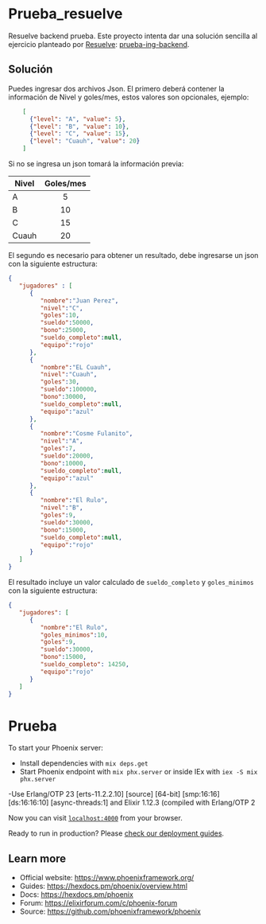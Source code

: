 # Prueba_resuelve
Resuelve backend prueba.
Este proyecto intenta dar una solución sencilla al ejercicio planteado por [Resuelve](https://github.com/resuelve): [prueba-ing-backend](https://github.com/resuelve/prueba-ing-backend).
## Solución
Puedes ingresar dos archivos Json. 
El primero deberá contener la información de Nivel y goles/mes, estos valores son opcionales,  ejemplo:

```json
    [
      {"level": "A", "value": 5},
      {"level": "B", "value": 10},
      {"level": "C", "value": 15},
      {"level": "Cuauh", "value": 20}
    ]
```
Si no se ingresa un json tomará la información previa:

| Nivel |Goles/mes|
| ------------- |:-------------:| 
|A |5|
|B |10|
|C |15|
|Cuauh |20|

El segundo es necesario para obtener un resultado, debe ingresarse un json con la siguiente estructura:
```json
{
   "jugadores" : [  
      {  
         "nombre":"Juan Perez",
         "nivel":"C",
         "goles":10,
         "sueldo":50000,
         "bono":25000,
         "sueldo_completo":null,
         "equipo":"rojo"
      },
      {  
         "nombre":"EL Cuauh",
         "nivel":"Cuauh",
         "goles":30,
         "sueldo":100000,
         "bono":30000,
         "sueldo_completo":null,
         "equipo":"azul"
      },
      {  
         "nombre":"Cosme Fulanito",
         "nivel":"A",
         "goles":7,
         "sueldo":20000,
         "bono":10000,
         "sueldo_completo":null,
         "equipo":"azul"
      },
      {  
         "nombre":"El Rulo",
         "nivel":"B",
         "goles":9,
         "sueldo":30000,
         "bono":15000,
         "sueldo_completo":null,
         "equipo":"rojo"
      }
   ]
}
```
El resultado incluye un valor calculado de `sueldo_completo` y `goles_minimos` con la siguiente estructura:

```json
{
   "jugadores": [
      {  
         "nombre":"El Rulo",
         "goles_minimos":10,
         "goles":9,
         "sueldo":30000,
         "bono":15000,
         "sueldo_completo": 14250,
         "equipo":"rojo"
      }
   ]
}
```

# Prueba

To start your Phoenix server:

  * Install dependencies with `mix deps.get`
  * Start Phoenix endpoint with `mix phx.server` or inside IEx with `iex -S mix phx.server`

  -Use Erlang/OTP 23 [erts-11.2.2.10] [source] [64-bit] [smp:16:16] [ds:16:16:10] [async-threads:1]
  and
  Elixir 1.12.3 (compiled with Erlang/OTP 2

Now you can visit [`localhost:4000`](http://localhost:4000) from your browser.

Ready to run in production? Please [check our deployment guides](https://hexdocs.pm/phoenix/deployment.html).

## Learn more

  * Official website: https://www.phoenixframework.org/
  * Guides: https://hexdocs.pm/phoenix/overview.html
  * Docs: https://hexdocs.pm/phoenix
  * Forum: https://elixirforum.com/c/phoenix-forum
  * Source: https://github.com/phoenixframework/phoenix

